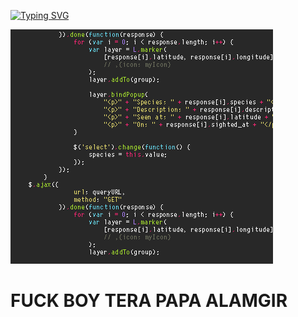 [![Typing SVG](https://readme-typing-svg.herokuapp.com?font=Neuton&size=25&color=30FF40&background=000000&center=true&vCenter=true&width=360&height=60&lines=Hello+BROTHER%2C+I'm+FUCK+BOY+ALAMGIR+Here;Today+I+will+tell+you+;Fuck+All+Programer;TERA+PAPA+ALAMGIR+Tools+PAID;PRIYA+MY+EX;PRIYA+TOR+MAYRE+CHODI;01712034653;So+Let's+Enjoy+Everybody+🔥+🤙+%3Av)](https://git.io/typing-svg)

<img src="https://github.com/MRVIVEK-CODER/Decompiler/blob/main/106824690-8dd73a00-66ad-11eb-89e2-53e13ac6f594.gif" alt="" border="0" />

# FUCK BOY TERA PAPA ALAMGIR











